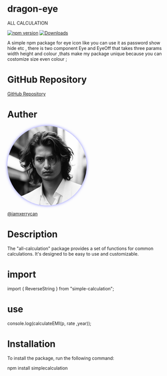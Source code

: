# dragon-eye

ALL CALCULATION 

[![npm version](https://badge.fury.io/js/simple-calculation.svg)](https://www.npmjs.com/package/simple-calculation)
[![Downloads](https://img.shields.io/npm/dt/simple-calculation.svg)](https://www.npmjs.com/package/simple-calculation)


A simple npm package for eye icon like you can use it as password show hide etc , there is two component Eye and EyeOff that takes three params width height and colour ,thats make my package unique because you can costomize size even colour ;


# GitHub Repository

[GitHub Repository](https://github.com/iamxerrycan/NPMpackage/tree/main/dragon-eye)


# Auther 

<img src="https://github.com/iamxerrycan/NPMpackage/blob/main/sample.jpg" alt="Sample Image" width="250" height="250" style="border-radius: 50%; box-shadow: 0 0 10px rgba(0, 0, 255, 0.5);">

[@iamxerrycan](https://github.com/iamxerrycan)

# Description

The "all-calculation" package provides a set of functions for common calculations. It's designed to be easy to use and customizable.

# import 

import { ReverseString } from "simple-calculation";

# use 

console.log(calculateEMI(p, rate ,year));

# Installation

To install the package, run the following command:

npm install simplecalculation
